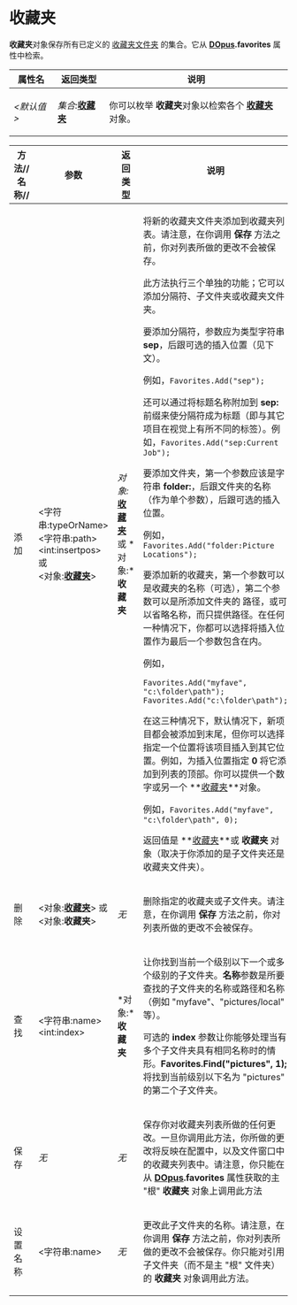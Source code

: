 # 收藏夹

**收藏夹**对象保存所有已定义的 [收藏夹文件夹](/Manual/basic_concepts/the_lister/navigation/favorites.zh.md) 的集合。它从 **[DOpus](dopus.zh.md).favorites** 属性中检索。

<table>
<thead><tr><th>
属性名</th><th>
返回类型</th><th>
说明
</th></tr></thead><tbody><tr><td>

*\<默认值\>*</td><td>

*集合:***[收藏夹](favorite.zh.md)**</td><td>

你可以枚举 **收藏夹**对象以检索各个 **[收藏夹](favorite.zh.md)** 对象。
</td></tr></tbody>
</table>

<table>
<thead><tr><th>
方法// 名称//</th><th>

**参数**</th><th>
返回类型</th><th>
说明
</th></tr></thead><tbody><tr><td>
添加</td><td>

\<字符串:typeOrName\>  
\<字符串:path\>  
\<int:insertpos\> 或  
\<对象:**[收藏夹](favorite.zh.md)**\></td><td>

*对象:***[收藏夹](favorite.zh.md)**  
或 *对象:***收藏夹**</td><td>

将新的收藏夹文件夹添加到收藏夹列表。请注意，在你调用 **保存** 方法之前，你对列表所做的更改不会被保存。

此方法执行三个单独的功能；它可以添加分隔符、子文件夹或收藏夹文件夹。 

要添加分隔符，参数应为类型字符串 **sep**，后跟可选的插入位置（见下文）。

例如，`Favorites.Add("sep");`

还可以通过将标题名称附加到 **sep:** 前缀来使分隔符成为标题（即与其它项目在视觉上有所不同的标签）。例如，`Favorites.Add("sep:Current Job");`

要添加文件夹，第一个参数应该是字符串 **folder:**，后跟文件夹的名称（作为单个参数），后跟可选的插入位置。

例如，`Favorites.Add("folder:Picture Locations");`

要添加新的收藏夹，第一个参数可以是收藏夹的名称（可选），第二个参数可以是所添加文件夹的 路径，或可以省略名称，而只提供路径。在任何一种情况下，你都可以选择将插入位置作为最后一个参数包含在内。

例如，

    Favorites.Add("myfave", "c:\folder\path");
    Favorites.Add("c:\folder\path");

在这三种情况下，默认情况下，新项目都会被添加到末尾，但你可以选择指定一个位置将该项目插入到其它位置。例如，为插入位置指定 **0** 将它添加到列表的顶部。你可以提供一个数字或另一个 **[收藏夹](favorite.zh.md)**对象。

例如，`Favorites.Add("myfave", "c:\folder\path", 0);`

返回值是 **[收藏夹](favorite.zh.md)**或 **收藏夹** 对象（取决于你添加的是子文件夹还是收藏夹文件夹）。
</td></tr><tr><td>
删除</td><td>

\<对象:**[收藏夹](favorite.zh.md)**\> 或  
\<对象:**收藏夹**\></td><td>

*无*</td><td>

删除指定的收藏夹或子文件夹。请注意，在你调用 **保存** 方法之前，你对列表所做的更改不会被保存。
</td></tr><tr><td>
查找</td><td>

\<字符串:name\>  
\<int:index\></td><td>

*对象:***收藏夹**</td><td>

让你找到当前一个级别以下一个或多个级别的子文件夹。**名称**参数是所要查找的子文件夹的名称或路径和名称（例如 "myfave"、"pictures/local" 等）。

可选的 **index** 参数让你能够处理当有多个子文件夹具有相同名称时的情形。**Favorites.Find("pictures", 1);** 将找到当前级别以下名为 "pictures" 的第二个子文件夹。
</td></tr><tr><td>
保存</td><td>

*无*</td><td>

*无*</td><td>

保存你对收藏夹列表所做的任何更改。一旦你调用此方法，你所做的更改将反映在配置中，以及文件窗口中的收藏夹列表中。请注意，你只能在从 **[DOpus](dopus.zh.md).favorites** 属性获取的主 "根" **收藏夹** 对象上调用此方法
</td></tr><tr><td>
设置名称</td><td>

\<字符串:name\></td><td>

*无*</td><td>

更改此子文件夹的名称。请注意，在你调用 **保存** 方法之前，你对列表所做的更改不会被保存。你只能对引用子文件夹（而不是主 "根" 文件夹）的 **收藏夹** 对象调用此方法。
</td></tr></tbody>
</table>